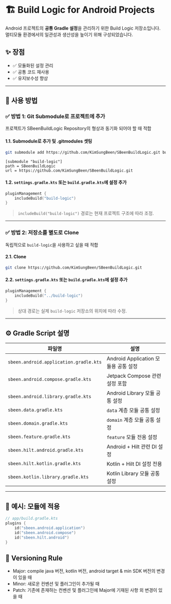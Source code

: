 
# 🏗️ Build Logic for Android Projects

Android 프로젝트의 **공통 Gradle 설정**을 관리하기 위한 Build Logic 저장소입니다.  
멀티모듈 환경에서의 일관성과 생산성을 높이기 위해 구성되었습니다.

## ✨ 장점

- ✅ 모듈화된 설정 관리
- ✅ 공통 코드 재사용
- ✅ 유지보수성 향상

---

## 🚀 사용 방법

### ✅ 방법 1: Git Submodule로 프로젝트에 추가

프로젝트가 SBeenBuildLogic Repository의 형상과 동기화 되어야 할 때 적합

#### 1.1. Submodule로 추가 및 .gitmodules 셋팅

```bash
git submodule add https://github.com/KimSungBeen/SBeenBuildLogic.git build-logic
```

```
[submodule "build-logic"]
path = SBeenBuildLogic
url = https://github.com/KimSungBeen/SBeenBuildLogic.git
```

#### 1.2. `settings.gradle.kts` 또는 `build.gradle.kts`에 설정 추가

```kotlin
pluginManagement {
    includeBuild("build-logic")
}
```

> `includeBuild("build-logic")` 경로는 현재 프로젝트 구조에 따라 조정.

---

### ✅ 방법 2: 저장소를 별도로 Clone

독립적으로 `build-logic`을 사용하고 싶을 때 적합

#### 2.1. Clone

```bash
git clone https://github.com/KimSungBeen/SBeenBuildLogic.git
```

#### 2.2. `settings.gradle.kts` 또는 `build.gradle.kts`에 설정 추가

```kotlin
pluginManagement {
    includeBuild("../build-logic")
}
```

> 상대 경로는 실제 `build-logic` 저장소의 위치에 따라 수정.

---

## ⚙️ Gradle Script 설명

| 파일명                              | 설명                            |
|------------------------------------|-------------------------------|
| `sbeen.android.application.gradle.kts` | Android Application 모듈용 공통 설정 |
| `sbeen.android.compose.gradle.kts`     | Jetpack Compose 관련 설정 포함      |
| `sbeen.android.library.gradle.kts`     | Android Library 모듈 공통 설정      |
| `sbeen.data.gradle.kts`                | `data` 계층 모듈 공통 설정            |
| `sbeen.domain.gradle.kts`              | `domain` 계층 모듈 공통 설정          |
| `sbeen.feature.gradle.kts`             | `feature` 모듈 전용 설정            |
| `sbeen.hilt.android.gradle.kts`        | Android + Hilt 관련 DI 설정       |
| `sbeen.hilt.kotlin.gradle.kts`         | Kotlin + Hilt DI 설정 전용        |
| `sbeen.kotlin.library.gradle.kts`      | Kotlin Library 모듈 공통 설정       |

---

## 🧩 예시: 모듈에 적용

```kotlin
// app/build.gradle.kts
plugins {
    id("sbeen.android.application")
    id("sbeen.android.compose")
    id("sbeen.hilt.android")
}
```

## 📌 Versioning Rule

- Major: compile java 버전, kotlin 버전, android target & min SDK 버전의 변경이 있을 때
- Minor: 새로운 컨벤션 및 플러그인이 추가될 때
- Patch: 기존에 존재하는 컨벤션 및 플러그인에 Major에 기재된 사항 외 변경이 있을 때
